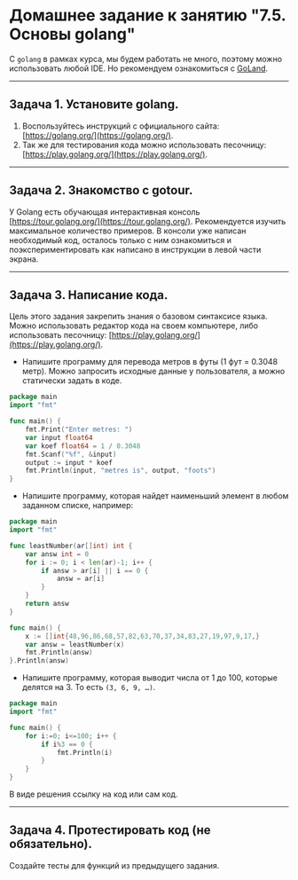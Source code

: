 # Домашнее задание к занятию "7.5. Основы golang"

С `golang` в рамках курса, мы будем работать не много, поэтому можно использовать любой IDE.
Но рекомендуем ознакомиться с [GoLand](https://www.jetbrains.com/ru-ru/go/).

---
## Задача 1. Установите golang.
1. Воспользуйтесь инструкций с официального сайта: [https://golang.org/](https://golang.org/).
2. Так же для тестирования кода можно использовать песочницу: [https://play.golang.org/](https://play.golang.org/).

---
## Задача 2. Знакомство с gotour.
У Golang есть обучающая интерактивная консоль [https://tour.golang.org/](https://tour.golang.org/).
Рекомендуется изучить максимальное количество примеров. В консоли уже написан необходимый код,
осталось только с ним ознакомиться и поэкспериментировать как написано в инструкции в левой части экрана.

---
## Задача 3. Написание кода.
Цель этого задания закрепить знания о базовом синтаксисе языка. Можно использовать редактор кода
на своем компьютере, либо использовать песочницу: [https://play.golang.org/](https://play.golang.org/).

- Напишите программу для перевода метров в футы (1 фут = 0.3048 метр). Можно запросить исходные данные у пользователя, а можно статически задать в коде.

```go
package main
import "fmt"

func main() {
    fmt.Print("Enter metres: ")
    var input float64
    var koef float64 = 1 / 0.3048
    fmt.Scanf("%f", &input)
    output := input * koef
    fmt.Println(input, "metres is", output, "foots")
}
```

- Напишите программу, которая найдет наименьший элемент в любом заданном списке, например:

```go
package main
import "fmt"

func leastNumber(ar[]int) int {
    var answ int = 0
    for i := 0; i < len(ar)-1; i++ {
        if answ > ar[i] || i == 0 {
            answ = ar[i]
        }
    }
    return answ
}

func main() {
    x := []int{48,96,86,68,57,82,63,70,37,34,83,27,19,97,9,17,}
    var answ = leastNumber(x)
    fmt.Println(answ)
}.Println(answ)

```

- Напишите программу, которая выводит числа от 1 до 100, которые делятся на 3. То есть `(3, 6, 9, …)`.

```go
package main
import "fmt"

func main() {
	for i:=0; i<=100; i++ {
		if i%3 == 0 {
			fmt.Println(i)
		}
	}
}
```

В виде решения ссылку на код или сам код.

---
## Задача 4. Протестировать код (не обязательно).

Создайте тесты для функций из предыдущего задания.